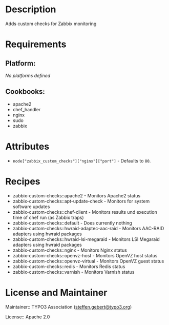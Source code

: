 # Description

Adds custom checks for Zabbix monitoring

# Requirements

## Platform:

*No platforms defined*

## Cookbooks:

* apache2
* chef_handler
* nginx
* sudo
* zabbix

# Attributes

* `node["zabbix_custom_checks"]["nginx"]["port"]` -  Defaults to `80`.

# Recipes

* zabbix-custom-checks::apache2 - Monitors Apache2 status
* zabbix-custom-checks::apt-update-check - Monitors for system software updates
* zabbix-custom-checks::chef-client - Monitors results und execution time of chef run (as Zabbix traps)
* zabbix-custom-checks::default - Does currently nothing
* zabbix-custom-checks::hwraid-adaptec-aac-raid - Monitors AAC-RAID adapters using hwraid packages
* zabbix-custom-checks::hwraid-lsi-megaraid - Monitors LSI Megaraid adapters using hwraid packages
* zabbix-custom-checks::nginx - Monitors Nginx status
* zabbix-custom-checks::openvz-host - Monitors OpenVZ host status
* zabbix-custom-checks::openvz-virtual - Monitors OpenVZ guest status
* zabbix-custom-checks::redis - Monitors Redis status
* zabbix-custom-checks::varnish - Monitors Varnish status

# License and Maintainer

Maintainer:: TYPO3 Association (<steffen.gebert@typo3.org>)

License:: Apache 2.0
